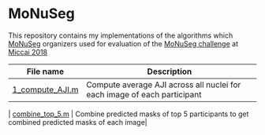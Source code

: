 # MoNuSeg

This repository contains my implementations of the algorithms which [MoNuSeg](https://monuseg.grand-challenge.org/) organizers used for evaluation of the [MoNuSeg challenge](https://monuseg.grand-challenge.org/) at [Miccai 2018](https://www.miccai2018.org/en/)



| **File name** | **Description** |
| ------------- | ------------- |
| [1_compute_AJI.m](https://github.com/RuchikaVermaVaid/MoNuSeg/blob/master/compute_AJI.m) | Compute average AJI across all nuclei for each image of each participant|

| [combine_top_5.m](https://github.com/RuchikaVermaVaid/MoNuSeg/blob/master/combine_top_5.m) | Combine predicted masks of top 5 participants to get combined predicted masks of each image|
